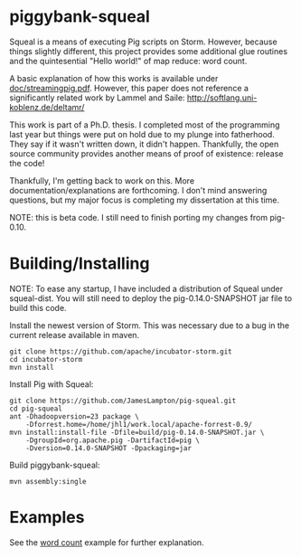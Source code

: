 piggybank-squeal
================

Squeal is a means of executing Pig scripts on Storm.  However, because
things slightly different, this project provides some additional glue
routines and the quintesential "Hello world!" of map reduce: word count.

A basic explanation of how this works is available under [doc/streamingpig.pdf](https://github.com/JamesLampton/piggybank-squeal/blob/master/doc/streamingpig.pdf).
However, this paper does not reference a significantly related work by Lammel
and Saile: http://softlang.uni-koblenz.de/deltamr/

This work is part of a Ph.D. thesis.  I completed most of the programming last
year but things were put on hold due to my plunge into fatherhood.  They say
if it wasn't written down, it didn't happen.  Thankfully, the open source
community provides another means of proof of existence: release the code!

Thankfully, I'm getting back to work on this.  More documentation/explanations
are forthcoming.  I don't mind answering questions, but my major focus is
completing my dissertation at this time.

NOTE: this is beta code.  I still need to finish porting my changes from pig-0.10.

Building/Installing
===================

NOTE: To ease any startup, I have included a distribution of Squeal under squeal-dist.
You will still need to deploy the pig-0.14.0-SNAPSHOT jar file to build this
code.

Install the newest version of Storm.  This was necessary due to a bug in
the current release available in maven.

    git clone https://github.com/apache/incubator-storm.git
    cd incubator-storm
    mvn install

Install Pig with Squeal:

    git clone https://github.com/JamesLampton/pig-squeal.git
    cd pig-squeal
    ant -Dhadoopversion=23 package \
        -Dforrest.home=/home/jhl1/work.local/apache-forrest-0.9/
    mvn install:install-file -Dfile=build/pig-0.14.0-SNAPSHOT.jar \
        -DgroupId=org.apache.pig -DartifactId=pig \
        -Dversion=0.14.0-SNAPSHOT -Dpackaging=jar

Build piggybank-squeal:

    mvn assembly:single

Examples
========

See the [word count](https://github.com/JamesLampton/piggybank-squeal/tree/master/src/main/pig/word_count) example for further explanation.
